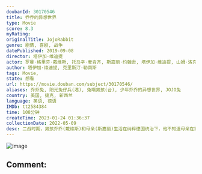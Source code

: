 ```yaml
---
doubanId: 30170546
title: 乔乔的异想世界
type: Movie
score: 8.3
myRating: 
originalTitle: JojoRabbit
genre: 剧情, 喜剧, 战争
datePublished: 2019-09-08
director: 塔伊加·维迪提
actor: 罗曼·格里芬·戴维斯, 托马辛·麦肯齐, 斯嘉丽·约翰逊, 塔伊加·维迪提, 山姆·洛克威尔, 蕾蓓尔·威尔森, 阿尔菲·艾伦, 斯戴芬·莫昌特, 阿奇·耶茨, 卢克·布兰登·菲尔德, 山姆·海加斯, 史丹斯拉夫·卡拉斯, 乔·温特劳布, 布莱恩·卡斯佩, 加布里埃尔·安德鲁斯, 罗伯特·伊斯特, 比利·雷纳, 克里斯蒂安·豪林斯, 吉尔比·格里芬·戴维斯, 哈迪·格里芬·戴维斯, 柯蒂斯·马修, 贝萨尼·亚当斯, 朱迪思·乔治, 维多利亚·霍根
author: 塔伊加·维迪提, 克里斯汀·勒南斯
tags: Movie, 
state: 想看
url: https://movie.douban.com/subject/30170546/
aliases: 乔乔兔, 阳光兔仔兵(港), 兔嘲男孩(台), 少年乔乔的异想世界, JOJO兔
country: 美国, 捷克, 新西兰
language: 英语, 德语
IMDb: tt2584384
time: 108分钟
createTime: 2023-01-24 01:36:37
collectionDate: 2022-05-09
desc: 二战时期，男孩乔乔(戴维斯)和母亲(斯嘉丽)生活在纳粹德国统治下，他不知道母亲在家中藏着一个犹太女孩(麦肯齐)，而母亲秘密为抵抗军工作。乔乔渴望加入希特勒青年团，他脑内出了一个颠覆版的希特勒，这个希特...
---
```


![image](p2567973073.jpg)

Comment: 
---

